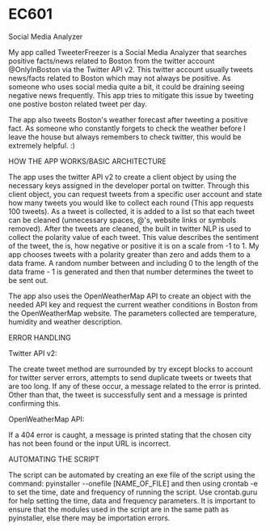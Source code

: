 # EC601
Social Media Analyzer 

My app called TweeterFreezer is a Social Media Analyzer that searches positive facts/news related to Boston from the twitter account @OnlyInBoston via the Twitter API v2. This twitter account usually tweets news/facts related to Boston which may not always be positive. As someone who uses social media quite a bit, it could be draining seeing negative news frequently. This app tries to mitigate this issue by tweeting one postive boston related tweet per day.

The app also tweets Boston's weather forecast after tweeting a positive fact. As someone who constantly forgets to check the weather before I leave the house but always remembers to check twitter, this would be extremely helpful. :)

HOW THE APP WORKS/BASIC ARCHITECTURE

The app uses the twitter API v2 to create a client object by using the necessary keys assigned in the developer portal on twitter. Through this client object, you can request tweets from a specific user account and state how many tweets you would like to collect each round (This app requests 100 tweets). As a tweet is collected, it is added to a list so that each tweet can be cleaned (unnecessary spaces, @'s, website links or symbols removed). After the tweets are cleaned, the built in twitter NLP is used to collect the polarity value of each tweet. This value describes the sentiment of the tweet, the is, how negative or positive it is on a scale from -1 to 1. My app chooses tweets with a polarity greater than zero and adds them to a data frame. A random number between and including 0 to the length of the data frame - 1 is generated and then that number determines the tweet to be sent out.

The app also uses the OpenWeatherMap API to create an object with the needed API key and request the current weather conditions in Boston from the OpenWeatherMap website. The parameters collected are temperature, humidity and weather description.

ERROR HANDLING

Twitter API v2:

The create tweet method are surrounded by try except blocks to account for twitter server errors, attempts to send duplicate tweets or tweets that are too long. If any of these occur, a message related to the error is printed. Other than that, the tweet is successfully sent and a message is printed confirming this.

OpenWeatherMap API:

If a 404 error is caught, a message is printed stating that the chosen city has not been found or the input URL is incorrect.

AUTOMATING THE SCRIPT

The script can be automated by creating an exe file of the script using the command: pyinstaller --onefile [NAME_OF_FILE] and then using crontab -e to set the time, date and frequency of running the script. Use crontab.guru for help setting the time, data and frequency parameters. It is important to ensure that the modules used in the script are in the same path as pyinstaller, else there may be importation errors.

